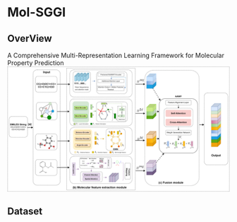 # Mol-SGGI

## OverView<br>
A Comprehensive Multi-Representation Learning Framework for Molecular Property Prediction
![Mol-SGGI framework diagram](image/Mol-SGGI%20framework%20diagram.png)

## Dataset
